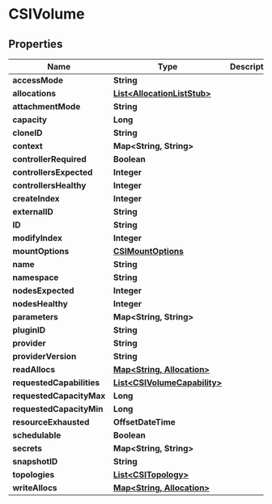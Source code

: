 

# CSIVolume


## Properties

Name | Type | Description | Notes
------------ | ------------- | ------------- | -------------
**accessMode** | **String** |  |  [optional]
**allocations** | [**List&lt;AllocationListStub&gt;**](AllocationListStub.md) |  |  [optional]
**attachmentMode** | **String** |  |  [optional]
**capacity** | **Long** |  |  [optional]
**cloneID** | **String** |  |  [optional]
**context** | **Map&lt;String, String&gt;** |  |  [optional]
**controllerRequired** | **Boolean** |  |  [optional]
**controllersExpected** | **Integer** |  |  [optional]
**controllersHealthy** | **Integer** |  |  [optional]
**createIndex** | **Integer** |  |  [optional]
**externalID** | **String** |  |  [optional]
**ID** | **String** |  |  [optional]
**modifyIndex** | **Integer** |  |  [optional]
**mountOptions** | [**CSIMountOptions**](CSIMountOptions.md) |  |  [optional]
**name** | **String** |  |  [optional]
**namespace** | **String** |  |  [optional]
**nodesExpected** | **Integer** |  |  [optional]
**nodesHealthy** | **Integer** |  |  [optional]
**parameters** | **Map&lt;String, String&gt;** |  |  [optional]
**pluginID** | **String** |  |  [optional]
**provider** | **String** |  |  [optional]
**providerVersion** | **String** |  |  [optional]
**readAllocs** | [**Map&lt;String, Allocation&gt;**](Allocation.md) |  |  [optional]
**requestedCapabilities** | [**List&lt;CSIVolumeCapability&gt;**](CSIVolumeCapability.md) |  |  [optional]
**requestedCapacityMax** | **Long** |  |  [optional]
**requestedCapacityMin** | **Long** |  |  [optional]
**resourceExhausted** | **OffsetDateTime** |  |  [optional]
**schedulable** | **Boolean** |  |  [optional]
**secrets** | **Map&lt;String, String&gt;** |  |  [optional]
**snapshotID** | **String** |  |  [optional]
**topologies** | [**List&lt;CSITopology&gt;**](CSITopology.md) |  |  [optional]
**writeAllocs** | [**Map&lt;String, Allocation&gt;**](Allocation.md) |  |  [optional]



